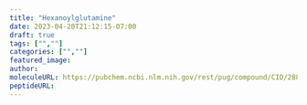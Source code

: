 ```yaml
---
title: "Hexanoylglutamine"
date: 2023-04-20T21:12:15-07:00
draft: true
tags: ["",""]
categories: ["",""]
featured_image: 
author: 
moleculeURL: https://pubchem.ncbi.nlm.nih.gov/rest/pug/compound/CID/28880746/record/SDF/?record_type=3d&response_type=display
peptideURL:
---
```

